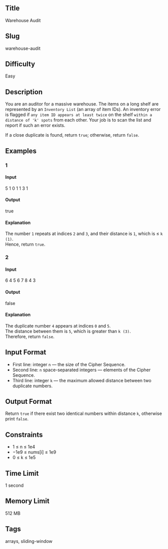 ## Title

Warehouse Audit

## Slug

warehouse-audit

## Difficulty

Easy

## Description

You are an auditor for a massive warehouse. The items on a long shelf are represented by an `Inventory List` (an array of item IDs). An inventory error is flagged if `any item ID appears at least twice` on the shelf `within a distance of 'k' spots` from each other. Your job is to scan the list and report if such an error exists.

If a close duplicate is found, return `true`; otherwise, return `false`.

## Examples

### 1

#### Input

5
1 0 1 1 3
1

#### Output

true

#### Explanation

The number `1` repeats at indices `2` and `3`, and their distance is `1`, which is ≤ `k (1)`.  
Hence, return `true`. 


### 2

#### Input

6
4 5 6 7 8 4
3

#### Output

false

#### Explanation

The duplicate number `4` appears at indices `0` and `5`.  
The distance between them is `5`, which is greater than `k (3)`.  
Therefore, return `false`.

## Input Format  

- First line: integer `n` — the size of the Cipher Sequence.  
- Second line: `n` space-separated integers — elements of the Cipher Sequence.  
- Third line: integer `k` — the maximum allowed distance between two duplicate numbers.

## Output Format  

Return `true` if there exist two identical numbers within distance `k`, otherwise print `false`.  



## Constraints  

- 1 ≤ n ≤ 1e4  
- −1e9 ≤ nums[i] ≤ 1e9  
- 0 ≤ k ≤ 1e5  

## Time Limit

1 second

## Memory Limit

512 MB

## Tags

arrays, sliding-window